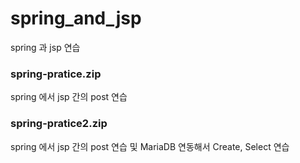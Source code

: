 # spring_and_jsp

spring 과 jsp 연습

### spring-pratice.zip

spring 에서 jsp 간의 post 연습

### spring-pratice2.zip

spring 에서 jsp 간의 post 연습 및 MariaDB 연동해서 Create, Select 연습
